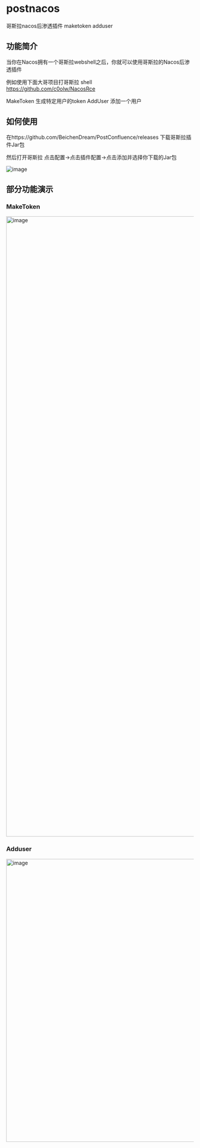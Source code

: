 # postnacos
哥斯拉nacos后渗透插件 maketoken adduser


## 功能简介

当你在Nacos拥有一个哥斯拉webshell之后，你就可以使用哥斯拉的Nacos后渗透插件

例如使用下面大哥项目打哥斯拉 shell  
https://github.com/c0olw/NacosRce

MakeToken
生成特定用户的token
AddUser
添加一个用户


## 如何使用
在https://github.com/BeichenDream/PostConfluence/releases 下载哥斯拉插件Jar包

然后打开哥斯拉 点击配置->点击插件配置->点击添加并选择你下载的Jar包

![image](https://github.com/pap1rman/postnacos/assets/26729456/61bba11c-1bc0-47c0-a532-7fcc9d681aec)


## 部分功能演示


### MakeToken
<img width="1666" alt="image" src="https://github.com/pap1rman/postnacos/assets/26729456/60089b8d-fa3d-4584-bc16-90dc5423d486">


### Adduser
<img width="760" alt="image" src="https://github.com/pap1rman/postnacos/assets/26729456/2a110b94-4ff7-4c09-a456-6d090f10ac3f">
